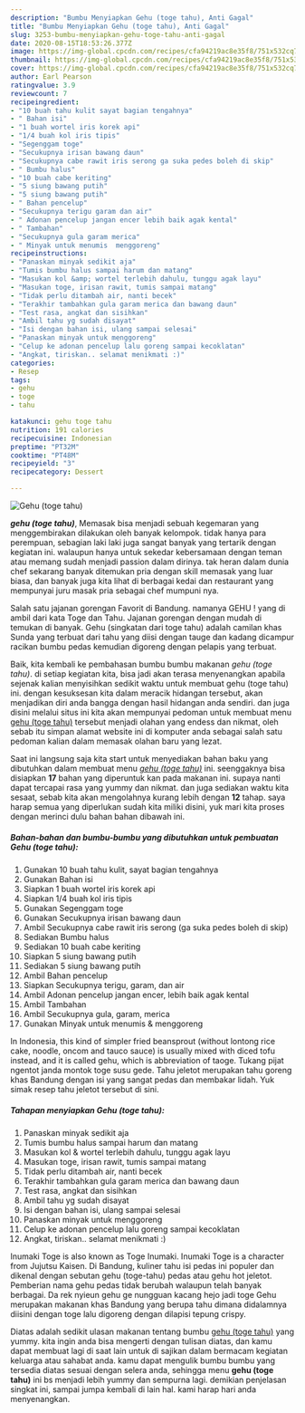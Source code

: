 ```yaml
---
description: "Bumbu Menyiapkan Gehu (toge tahu), Anti Gagal"
title: "Bumbu Menyiapkan Gehu (toge tahu), Anti Gagal"
slug: 3253-bumbu-menyiapkan-gehu-toge-tahu-anti-gagal
date: 2020-08-15T18:53:26.377Z
image: https://img-global.cpcdn.com/recipes/cfa94219ac8e35f8/751x532cq70/gehu-toge-tahu-foto-resep-utama.jpg
thumbnail: https://img-global.cpcdn.com/recipes/cfa94219ac8e35f8/751x532cq70/gehu-toge-tahu-foto-resep-utama.jpg
cover: https://img-global.cpcdn.com/recipes/cfa94219ac8e35f8/751x532cq70/gehu-toge-tahu-foto-resep-utama.jpg
author: Earl Pearson
ratingvalue: 3.9
reviewcount: 7
recipeingredient:
- "10 buah tahu kulit sayat bagian tengahnya"
- " Bahan isi"
- "1 buah wortel iris korek api"
- "1/4 buah kol iris tipis"
- "Segenggam toge"
- "Secukupnya irisan bawang daun"
- "Secukupnya cabe rawit iris serong ga suka pedes boleh di skip"
- " Bumbu halus"
- "10 buah cabe keriting"
- "5 siung bawang putih"
- "5 siung bawang putih"
- " Bahan pencelup"
- "Secukupnya terigu garam dan air"
- " Adonan pencelup jangan encer lebih baik agak kental"
- " Tambahan"
- "Secukupnya gula garam merica"
- " Minyak untuk menumis  menggoreng"
recipeinstructions:
- "Panaskan minyak sedikit aja"
- "Tumis bumbu halus sampai harum dan matang"
- "Masukan kol &amp; wortel terlebih dahulu, tunggu agak layu"
- "Masukan toge, irisan rawit, tumis sampai matang"
- "Tidak perlu ditambah air, nanti becek"
- "Terakhir tambahkan gula garam merica dan bawang daun"
- "Test rasa, angkat dan sisihkan"
- "Ambil tahu yg sudah disayat"
- "Isi dengan bahan isi, ulang sampai selesai"
- "Panaskan minyak untuk menggoreng"
- "Celup ke adonan pencelup lalu goreng sampai kecoklatan"
- "Angkat, tiriskan.. selamat menikmati :)"
categories:
- Resep
tags:
- gehu
- toge
- tahu

katakunci: gehu toge tahu 
nutrition: 191 calories
recipecuisine: Indonesian
preptime: "PT32M"
cooktime: "PT48M"
recipeyield: "3"
recipecategory: Dessert

---
```



![Gehu (toge tahu)](https://img-global.cpcdn.com/recipes/cfa94219ac8e35f8/751x532cq70/gehu-toge-tahu-foto-resep-utama.jpg)

<b><i>gehu (toge tahu)</i></b>, Memasak bisa menjadi sebuah kegemaran yang menggembirakan dilakukan oleh banyak kelompok. tidak hanya para perempuan, sebagian laki laki juga sangat banyak yang tertarik dengan kegiatan ini. walaupun hanya untuk sekedar kebersamaan dengan teman atau memang sudah menjadi passion dalam dirinya. tak heran dalam dunia chef sekarang banyak ditemukan pria dengan skill memasak yang luar biasa, dan banyak juga kita lihat di berbagai kedai dan restaurant yang mempunyai juru masak pria sebagai chef mumpuni nya.

Salah satu jajanan gorengan Favorit di Bandung. namanya GEHU ! yang di ambil dari kata Toge dan Tahu. Jajanan gorengan dengan mudah di temukan di banyak. Gehu (singkatan dari toge tahu) adalah camilan khas Sunda yang terbuat dari tahu yang diisi dengan tauge dan kadang dicampur racikan bumbu pedas kemudian digoreng dengan pelapis yang terbuat.

Baik, kita kembali ke pembahasan bumbu bumbu makanan <i>gehu (toge tahu)</i>. di setiap kegiatan kita, bisa jadi akan terasa menyenangkan apabila sejenak kalian menyisihkan sedikit waktu untuk membuat gehu (toge tahu) ini. dengan kesuksesan kita dalam meracik hidangan tersebut, akan menjadikan diri anda bangga dengan hasil hidangan anda sendiri. dan juga disini melalui situs ini kita akan mempunyai pedoman untuk membuat menu <u>gehu (toge tahu)</u> tersebut menjadi olahan yang endess dan nikmat, oleh sebab itu simpan alamat website ini di komputer anda sebagai salah satu pedoman kalian dalam memasak olahan baru yang lezat.


Saat ini langsung saja kita start untuk menyediakan bahan baku yang dibutuhkan dalam membuat menu <u><i>gehu (toge tahu)</i></u> ini. seenggaknya bisa disiapkan <b>17</b> bahan yang diperuntuk kan pada makanan ini. supaya nanti dapat tercapai rasa yang yummy dan nikmat. dan juga sediakan waktu kita sesaat, sebab kita akan mengolahnya kurang lebih dengan <b>12</b> tahap. saya harap semua yang diperlukan sudah kita miliki disini, yuk mari kita proses dengan merinci dulu bahan bahan dibawah ini.

<!--inarticleads1-->

##### Bahan-bahan dan bumbu-bumbu yang dibutuhkan untuk pembuatan Gehu (toge tahu):

1. Gunakan 10 buah tahu kulit, sayat bagian tengahnya
1. Gunakan  Bahan isi
1. Siapkan 1 buah wortel iris korek api
1. Siapkan 1/4 buah kol iris tipis
1. Gunakan Segenggam toge
1. Gunakan Secukupnya irisan bawang daun
1. Ambil Secukupnya cabe rawit iris serong (ga suka pedes boleh di skip)
1. Sediakan  Bumbu halus
1. Sediakan 10 buah cabe keriting
1. Siapkan 5 siung bawang putih
1. Sediakan 5 siung bawang putih
1. Ambil  Bahan pencelup
1. Siapkan Secukupnya terigu, garam, dan air
1. Ambil  Adonan pencelup jangan encer, lebih baik agak kental
1. Ambil  Tambahan
1. Ambil Secukupnya gula, garam, merica
1. Gunakan  Minyak untuk menumis &amp; menggoreng


In Indonesia, this kind of simpler fried beansprout (without lontong rice cake, noodle, oncom and tauco sauce) is usually mixed with diced tofu instead, and it is called gehu, which is abbreviation of taoge. Tukang pijat ngentot janda montok toge susu gede. Tahu jeletot merupakan tahu goreng khas Bandung dengan isi yang sangat pedas dan membakar lidah. Yuk simak resep tahu jeletot tersebut di sini. 

<!--inarticleads2-->

##### Tahapan menyiapkan Gehu (toge tahu):

1. Panaskan minyak sedikit aja
1. Tumis bumbu halus sampai harum dan matang
1. Masukan kol &amp; wortel terlebih dahulu, tunggu agak layu
1. Masukan toge, irisan rawit, tumis sampai matang
1. Tidak perlu ditambah air, nanti becek
1. Terakhir tambahkan gula garam merica dan bawang daun
1. Test rasa, angkat dan sisihkan
1. Ambil tahu yg sudah disayat
1. Isi dengan bahan isi, ulang sampai selesai
1. Panaskan minyak untuk menggoreng
1. Celup ke adonan pencelup lalu goreng sampai kecoklatan
1. Angkat, tiriskan.. selamat menikmati :)


Inumaki Toge is also known as Toge Inumaki. Inumaki Toge is a character from Jujutsu Kaisen. Di Bandung, kuliner tahu isi pedas ini populer dan dikenal dengan sebutan gehu (toge-tahu) pedas atau gehu hot jeletot. Pemberian nama gehu pedas tidak berubah walaupun telah banyak berbagai. Da rek nyieun gehu ge nungguan kacang hejo jadi toge Gehu merupakan makanan khas Bandung yang berupa tahu dimana didalamnya diisini dengan toge lalu digoreng dengan dilapisi tepung crispy. 

Diatas adalah sedikit ulasan makanan tentang bumbu <u>gehu (toge tahu)</u> yang yummy. kita ingin anda bisa mengerti dengan tulisan diatas, dan kamu dapat membuat lagi di saat lain untuk di sajikan dalam bermacam kegiatan keluarga atau sahabat anda. kamu dapat mengulik bumbu bumbu yang tersedia diatas sesuai dengan selera anda, sehingga menu <b>gehu (toge tahu)</b> ini bs menjadi lebih yummy dan sempurna lagi. demikian penjelasan singkat ini, sampai jumpa kembali di lain hal. kami harap hari anda menyenangkan.
